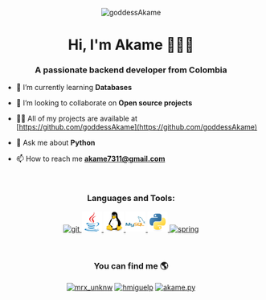 <p align="center">
  <img src="https://user-images.githubusercontent.com/122117784/222980495-28b2cb96-c083-42db-9afc-947cd0d4e3f0.jpg" alt="goddessAkame"/>
</p>
<h1 align="center">Hi, I'm Akame 👋👨‍💻 </h1>
<h3 align="center">A passionate backend developer from Colombia</h3>

- 🌱 I’m currently learning **Databases**

- 👯 I’m looking to collaborate on **Open source projects**

- 👨‍💻 All of my projects are available at [https://github.com/goddessAkame](https://github.com/goddessAkame)

- 💬 Ask me about **Python**

- 📫 How to reach me **akame7311@gmail.com**

<br><h3 align="center">Languages and Tools:</h3>
<p align="center"> <a href="https://git-scm.com/" target="_blank" rel="noreferrer"> <img src="https://www.vectorlogo.zone/logos/git-scm/git-scm-icon.svg" alt="git" width="40" height="40"/> </a> <a href="https://www.java.com" target="_blank" rel="noreferrer"> <img src="https://raw.githubusercontent.com/devicons/devicon/master/icons/java/java-original.svg" alt="java" width="40" height="40"/> </a> <a href="https://www.linux.org/" target="_blank" rel="noreferrer"> <img src="https://raw.githubusercontent.com/devicons/devicon/master/icons/linux/linux-original.svg" alt="linux" width="40" height="40"/> </a> <a href="https://www.mysql.com/" target="_blank" rel="noreferrer"> <img src="https://raw.githubusercontent.com/devicons/devicon/master/icons/mysql/mysql-original-wordmark.svg" alt="mysql" width="40" height="40"/> </a> <a href="https://www.python.org" target="_blank" rel="noreferrer"> <img src="https://raw.githubusercontent.com/devicons/devicon/master/icons/python/python-original.svg" alt="python" width="40" height="40"/> </a> <a href="https://spring.io/" target="_blank" rel="noreferrer"> <img src="https://www.vectorlogo.zone/logos/springio/springio-icon.svg" alt="spring" width="40" height="40"/> </a> </p>
<br><h3 align="center">You can find me 🌎</h3>
<p align="center">
<a href="https://twitter.com/mrx_unknw" target="blank"><img align="center" src="https://raw.githubusercontent.com/rahuldkjain/github-profile-readme-generator/master/src/images/icons/Social/twitter.svg" alt="mrx_unknw" height="30" width="40" /></a>
<a href="https://linkedin.com/in/hmiguelp" target="blank"><img align="center" src="https://raw.githubusercontent.com/rahuldkjain/github-profile-readme-generator/master/src/images/icons/Social/linked-in-alt.svg" alt="hmiguelp" height="30" width="40" /></a>
<a href="https://instagram.com/akame.py" target="blank"><img align="center" src="https://raw.githubusercontent.com/rahuldkjain/github-profile-readme-generator/master/src/images/icons/Social/instagram.svg" alt="akame.py" height="30" width="40" /></a>
</p>
